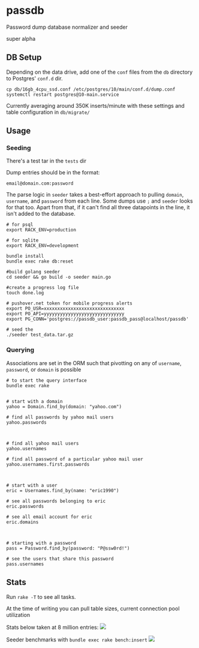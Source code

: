 # passdb

Password dump database normalizer and seeder

super alpha

## DB Setup

Depending on the data drive, add one of the `conf` files from the `db` directory to 
Postgres' `conf.d` dir.

```
cp db/16gb_4cpu_ssd.conf /etc/postgres/10/main/conf.d/dump.conf
systemctl restart postgres@10-main.service
```

Currently averaging around 350K inserts/minute with these settings and table configuration in `db/migrate/`

## Usage

### Seeding

There's a test tar in the `tests` dir

Dump entries should be in the format:

```
email@domain.com:password
```

The parse logic in `seeder` takes a best-effort approach to pulling `domain`, `username`, and
`password` from each line. Some dumps use `;` and `seeder` looks for that too. Apart from that, if
it can't find all three datapoints in the line, it isn't added to the database.

```
# for psql
export RACK_ENV=production

# for sqlite
export RACK_ENV=development

bundle install
bundle exec rake db:reset

#build golang seeder
cd seeder && go build -o seeder main.go

#create a progress log file
touch done.log

# pushover.net token for mobile progress alerts
export PO_USR=xxxxxxxxxxxxxxxxxxxxxxxxxxxxxx
export PO_API=yyyyyyyyyyyyyyyyyyyyyyyyyyyyyy
export PG_CONN='postgres://passdb_user:passdb_pass@localhost/passdb'

# seed the
./seeder test_data.tar.gz
```

### Querying

Associations are set in the ORM such that pivotting on any of `username`, `password`, or `domain`
is possible

```
# to start the query interface
bundle exec rake


# start with a domain
yahoo = Domain.find_by(domain: "yahoo.com")

# find all passwords by yahoo mail users
yahoo.passwords



# find all yahoo mail users
yahoo.usernames

# find all password of a particular yahoo mail user
yahoo.usernames.first.passwords



# start with a user
eric = Usernames.find_by(name: "eric1990")

# see all passwords belonging to eric
eric.passwords

# see all email account for eric
eric.domains



# starting with a password
pass = Password.find_by(password: "P@ssw0rd!")

# see the users that share this password
pass.usernames
```

## Stats

Run `rake -T` to see all tasks. 

At the time of writing you can pull table sizes, current connection pool utilization 

Stats below taken at 8 million entries:
![](https://i.imgur.com/4ej5HlH.png)


Seeder benchmarks with `bundle exec rake bench:insert`
![](https://i.imgur.com/HGqhUJf.png)
